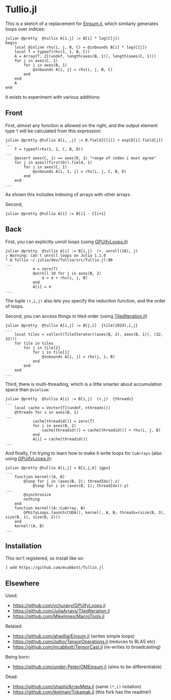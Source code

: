 # Tullio.jl

This is a sketch of a replacement for [Einsum.jl](https://github.com/ahwillia/Einsum.jl), 
which similarly generates loops over indices:

```
julia> @pretty  @tullio A[i,j] := B[i] * log(C[j]) 
begin
    local @inline rhs(i, j, B, C) = @inbounds B[i] * log(C[j])
    local T = typeof(rhs(1, 1, B, C))
    A = Array{T, 2}(undef, length(axes(B, 1)), length(axes(C, 1)))
    for j in axes(C, 1)
        for i in axes(B, 1)
            @inbounds A[i, j] = rhs(i, j, B, C)
        end
    end
    A
end
```

It exists to experiment with various additions:

## Front

First, almost any function is allowed on the right, 
and the output element type `T` will be calculated from this expression:

```
julia> @pretty @tullio A[i,_,j] := B.field[C[i]] + exp(D[i].field[j])
...
    T = typeof(rhs(1, 1, C, B, D))
...
    @assert axes(C, 1) == axes(D, 1) "range of index i must agree"
    for j in axes((first(D)).field, 1)
        for i in axes(C, 1)
            @inbounds A[i, 1, j] = rhs(i, j, C, B, D)
        end
    end
...
```

As shown this includes indexing of arrays with other arrays.

Second, 

```
julia> @pretty @tullio A[i] := B[i] - C[i+1]
```

## Back


First, you can explicitly unroll loops (using [GPUifyLoops.jl](https://github.com/vchuravy/GPUifyLoops.jl))

```
julia> @pretty  @tullio A[i] := B[i,j]  (+, unroll(10), j)
┌ Warning: can't unroll loops on Julia 1.1.0
└ @ Tullio ~/.julia/dev/Tullio/src/Tullio.jl:86
...
            σ = zero(T)
            @unroll 10 for j in axes(B, 2)
                σ = σ + rhs(i, j, B)
            end
            A[i] = σ
...
```

The tuple `(+,i,j)` also lets you specify the reduction function,
and the order of loops. 

Second, you can access things in tiled order (using [TiledIteration.jl](https://github.com/JuliaArrays/TiledIteration.jl))

```
julia> @pretty  @tullio A[i,j] := B[j,i]  {tile(1024),i,j} 
...
    local tiles = collect(TileIterator((axes(B, 2), axes(B, 1)), (32, 32)))
    for tile in tiles
        for j in tile[2]
            for i in tile[1]
                @inbounds A[i, j] = rhs(j, i, B)
            end
        end
    end
...
```

Third, there is multi-threading, which is a little smarter about accumulation space 
than `@vielsum`:

```
julia> @pretty  @tullio A[i] := B[i,j]  (+,j)  {threads}
...
    local cache = Vector{T}(undef, nthreads())
    @threads for i in axes(B, 1)
...
            cache[threadid()] = zero(T)
            for j in axes(B, 2)
                cache[threadid()] = cache[threadid()] + rhs(i, j, B)
            end
            A[i] = cache[threadid()]
...
```

And finally, I'm trying to learn how to make it write loops for `CuArrays`
(also using [GPUifyLoops.jl](https://github.com/vchuravy/GPUifyLoops.jl)):

```
julia> @pretty @tullio A[i,j] = B[i,j,k] {gpu}
...
    function kernel!(A, B)
        @loop for j in (axes(B, 2); threadIdx().z)
            @loop for i in (axes(B, 1); threadIdx().y)
...
        @synchronize
        nothing
    end
    function kernel!(A::CuArray, B)
        GPUifyLoops.launch(CUDA(), kernel!, A, B; threads=(size(B, 3), size(B, 1), size(B, 2)))
    end
    kernel!(A, B)
...
```

## Installation

This isn't registered, so install like so:

```
] add https://github.com/mcabbott/Tullio.jl
```

## Elsewhere 

Used:
* https://github.com/vchuravy/GPUifyLoops.jl
* https://github.com/JuliaArrays/TiledIteration.jl
* https://github.com/MikeInnes/MacroTools.jl

Related:
* https://github.com/ahwillia/Einsum.jl (writes simple loops)
* https://github.com/Jutho/TensorOperations.jl (reduces to BLAS etc)
* https://github.com/mcabbott/TensorCast.jl (re-writes to broadcasting)

Being born:
* https://github.com/under-Peter/OMEinsum.jl (aims to be differentiable)

Dead:
* https://github.com/shashi/ArrayMeta.jl (same `(*,i)` notation)
* https://github.com/tkelman/Tokamak.jl (this fork has the readme!)
